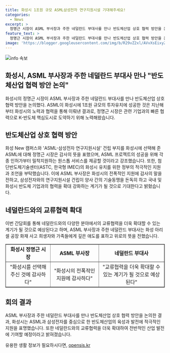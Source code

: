 ```yaml
---
title: 화성시 1조원 규모 ASML삼성전자 연구지원시설 기대해주세요!
categories:
  - News
excerpt: >
  정명근 시장이 ASML 부사장과 주한 네덜란드 부대사를 만나 반도체산업 상호 협력 방안을 논의했다. ASML이 화성시에 1조원을 투자하여 삼성전자와의 연구지원 시설을 건립하게 되어 화성시가 K-반도체 핵심도시로 도약하는 계기를 마련했다. 정 시장은 ASML 프로젝트의 성공을 위해 밀착지원을 약속했고, 네덜란드 부대사는 양국 간의 기술동맹과 협력 확대를 기대했다. 또한, 이번 면담을 통해 네덜란드와의 교류협력을 확대할 기회로 본다고 밝혀졌다.
feature_text: >
  정명근 시장이 ASML 부사장과 주한 네덜란드 부대사를 만나 반도체산업 상호 협력 방안을 논의했다. ASML이 화성시에 1조원을 투자하여 삼성전자와의 연구지원 시설을 건립하게 되어 화성시가 K-반도체 핵심도시로 도약하는 계기를 마련했다. 정 시장은 ASML 프로젝트의 성공을 위해 밀착지원을 약속했고, 네덜란드 부대사는 양국 간의 기술동맹과 협력 확대를 기대했다. 또한, 이번 면담을 통해 네덜란드와의 교류협력을 확대할 기회로 본다고 밝혀졌다.
image: 'https://blogger.googleusercontent.com/img/b/R29vZ2xl/AVvXsEixyZcFfHzMRdzZMjFBmAUKJYCLCGyLL1o632UiGVXcaFdKo_bkvkuCioo0uUKlGfBVcT3P84aROyZIXSBEx3Aw5nCQ3pTgDom1WDC4m8eifvWiAmWEEVb4x6G_l8C0QH225ldMjyaFvpxGEBGNO37VmDTDMHGhJPq73UglMfDca1-0aw/s1600/blogspot.png'
---
```


<p><img src="https://blogger.googleusercontent.com/img/b/R29vZ2xl/AVvXsEixyZcFfHzMRdzZMjFBmAUKJYCLCGyLL1o632UiGVXcaFdKo_bkvkuCioo0uUKlGfBVcT3P84aROyZIXSBEx3Aw5nCQ3pTgDom1WDC4m8eifvWiAmWEEVb4x6G_l8C0QH225ldMjyaFvpxGEBGNO37VmDTDMHGhJPq73UglMfDca1-0aw/s1600/blogspot.png" alt="info 속보" /></p>

<h2 data-ke-size="size26">화성시, ASML 부사장과 주한 네덜란드 부대사 만나 "반도체산업 협력 방안 논의"</h2>

<p data-ke-size="size16">화성시의 정명근 시장이 ASML 부사장과 주한 네덜란드 부대사를 만나 반도체산업 상호 협력 방안을 논의했다. ASML이 화성시에 1조원 규모의 투자유치에 성공한 것은 지난해부터 화성시의 노력과 협력을 통해 이뤄낸 결과로, 정명근 시장은 관련 기업과의 빠른 협력으로 K-반도체 핵심도시로 도약하기 위해 노력해왔습니다.</p>

<h2 data-ke-size="size26">반도체산업 상호 협력 방안</h2>

<p data-ke-size="size16">화성 New 캠퍼스와 'ASML-삼성전자 연구지원시설' 건립 부지를 화성시에 선택해 준 ASML에 대해 정명근 시장은 감사의 뜻을 표했으며, ASML 프로젝트의 성공을 위해 각종 인허가부터 밀착지원하는 원스톱 서비스를 제공할 것이라고 강조했습니다. 또한, 첨단반도체기술센터(ASTC, 한국형 IMEC)의 화성시 유치를 위한 정부의 적극적인 지원과 조언을 부탁했습니다. 이에 ASML 부사장은 화성시의 전폭적인 지원에 감사의 말을 전하고, 삼성전자와의 연구지원시설 건립이 양사 간의 기술동맹을 돈독히 하고 국내 및 화성시 반도체 기업과의 협력을 확대 강화하는 계기가 될 것으로 기대한다고 밝혔습니다.</p>

<h2 data-ke-size="size26">네덜란드와의 교류협력 확대</h2>

<p data-ke-size="size16">이번 간담회를 통해 네덜란드와의 다양한 분야에서의 교류협력을 더욱 확대할 수 있는 계기가 될 것으로 예상된다고 하며, ASML 부사장과 주한 네덜란드 부대사는 화성 아리셀 공장 화재 사고 희생자와 가족들에게 깊은 애도를 표하고 위로의 뜻을 전했습니다.</p>

<table style="width: 100%;" border="1">
<tbody>
<tr>
<td style="text-align: center; height: 17px;"><strong>화성시 정명근 시장</strong></td>
<td style="text-align: center; height: 17px;"><strong>ASML 부사장</strong></td>
<td style="text-align: center; height: 17px;"><strong>네덜란드 부대사</strong></td>
</tr>
<tr>
<td style="text-align: center;">"화성시를 선택해 주신 것에 감사하다"</td>
<td style="text-align: center;">"화성시의 전폭적인 지원에 감사하다"</td>
<td style="text-align: center;">"교류협력을 더욱 확대할 수 있는 계기가 될 것으로 예상된다"</td>
</tr>
</tbody>
</table>

<h2 data-ke-size="size26">회의 결과</h2>

<p data-ke-size="size16">ASML 부사장과 주한 네덜란드 부대사를 만나 반도체산업 상호 협력 방안을 논의한 결과, 화성시는 ASML과 삼성전자를 중심으로 한 반도체산업의 육성과 발전에 적극적인 지원을 표명했습니다. 또한 네덜란드와의 교류협력을 더욱 확대하여 전반적인 산업 발전에 기여할 예정이라고 밝혀졌습니다.</p>
유용한 생활 정보가 필요하시다면, <a href="https://opensis.kr" rel="dofollow">opensis.kr</a>


